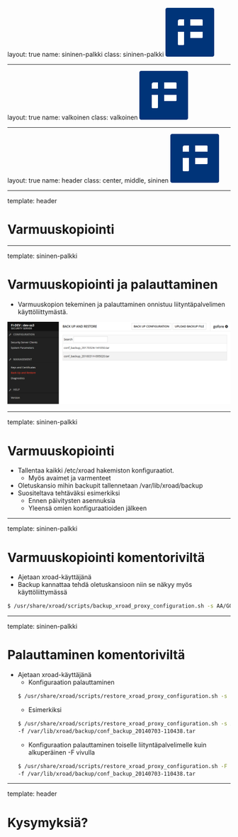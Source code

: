layout: true
name: sininen-palkki
class: sininen-palkki
![logo](../suomifi_logo.svg)

---
layout: true
name: valkoinen
class: valkoinen
![logo](../suomifi_logo.svg)

---
layout: true
name: header
class: center, middle, sininen
![logo](../suomifi_logo.svg)

<!--DON'T TOUCH ABOVE THIS !!!!!! -->
---

template: header
# Varmuuskopiointi

---

template: sininen-palkki

# Varmuuskopiointi ja palauttaminen

- Varmuuskopion tekeminen ja palauttaminen onnistuu liityntäpalvelimen käyttöliittymästä.


![varmuuskopiointi-palauttaminen](../images/varmuuskopiointi-palauttaminen.png)

---

template: sininen-palkki

# Varmuuskopiointi

- Tallentaa kaikki /etc/xroad hakemiston konfiguraatiot.
   - Myös avaimet ja varmenteet
- Oletuskansio mihin backupit tallennetaan /var/lib/xroad/backup
- Suositeltava tehtäväksi esimerkiksi
   - Ennen päivitysten asennuksia
   - Yleensä omien konfiguraatioiden jälkeen

---

template: sininen-palkki

# Varmuuskopiointi komentoriviltä

- Ajetaan xroad-käyttäjänä
- Backup kannattaa tehdä oletuskansioon niin se näkyy myös käyttöliittymässä

```bash
$ /usr/share/xroad/scripts/backup_xroad_proxy_configuration.sh -s AA/GOV/TS1=WNER/TS1 -f /var/lib/xroad/backup/mybackup.tar
```

---

template: sininen-palkki

# Palauttaminen komentoriviltä

- Ajetaan xroad-käyttäjänä
   -  Konfiguraation palauttaminen
   ```bash
   $ /usr/share/xroad/scripts/restore_xroad_proxy_configuration.sh -s <security server ID> -f <path + filename>
   ```
   - Esimerkiksi
   ```bash
   $ /usr/share/xroad/scripts/restore_xroad_proxy_configuration.sh -s AA/GOV/TS1OWNER/TS1 \
   -f /var/lib/xroad/backup/conf_backup_20140703-110438.tar
   ```
   - Konfiguraation palauttaminen toiselle liityntäpalvelimelle kuin alkuperäinen -F vivulla
   ```bash
   $ /usr/share/xroad/scripts/restore_xroad_proxy_configuration.sh -F \
   -f /var/lib/xroad/backup/conf_backup_20140703-110438.tar
   ```

---
template: header
# Kysymyksiä?
